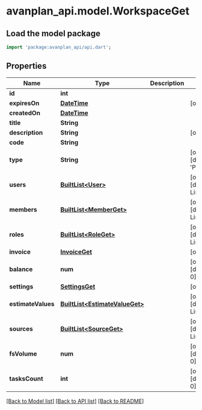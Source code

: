 # avanplan_api.model.WorkspaceGet

## Load the model package
```dart
import 'package:avanplan_api/api.dart';
```

## Properties
Name | Type | Description | Notes
------------ | ------------- | ------------- | -------------
**id** | **int** |  | 
**expiresOn** | [**DateTime**](DateTime.md) |  | [optional] 
**createdOn** | [**DateTime**](DateTime.md) |  | 
**title** | **String** |  | 
**description** | **String** |  | [optional] 
**code** | **String** |  | 
**type** | **String** |  | [optional] [default to 'PRIVATE']
**users** | [**BuiltList&lt;User&gt;**](User.md) |  | [optional] [default to ListBuilder()]
**members** | [**BuiltList&lt;MemberGet&gt;**](MemberGet.md) |  | [optional] [default to ListBuilder()]
**roles** | [**BuiltList&lt;RoleGet&gt;**](RoleGet.md) |  | [optional] [default to ListBuilder()]
**invoice** | [**InvoiceGet**](InvoiceGet.md) |  | [optional] 
**balance** | **num** |  | [optional] [default to 0]
**settings** | [**SettingsGet**](SettingsGet.md) |  | [optional] 
**estimateValues** | [**BuiltList&lt;EstimateValueGet&gt;**](EstimateValueGet.md) |  | [optional] [default to ListBuilder()]
**sources** | [**BuiltList&lt;SourceGet&gt;**](SourceGet.md) |  | [optional] [default to ListBuilder()]
**fsVolume** | **num** |  | [optional] [default to 0]
**tasksCount** | **int** |  | [optional] [default to 0]

[[Back to Model list]](../README.md#documentation-for-models) [[Back to API list]](../README.md#documentation-for-api-endpoints) [[Back to README]](../README.md)



